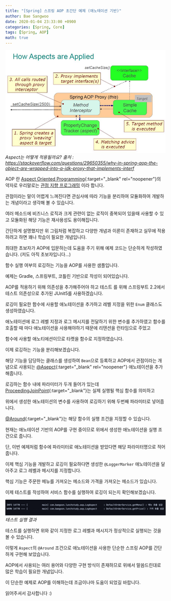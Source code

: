 ```yaml
---
title: "[Spring] 스프링 AOP 초간단 예제 (애노테이션 기반)"
author: Bae Sangwoo
date: 2020-01-04 23:33:00 +0900
categories: [Spring, Core]
tags: [Spring, AOP]
math: true
---
```


![](/assets/img/posts/2020-01-02-spring-core-aop/aop-img.jpg)
*Aspect는 어떻게 적용될까요? 출처 : https://stackoverflow.com/questions/29650355/why-in-spring-aop-the-object-are-wrapped-into-a-jdk-proxy-that-implements-interf*

AOP 란 [Aspect Oriented Programming](https://flowframework.readthedocs.io/en/stable/TheDefinitiveGuide/PartIII/AspectOrientedProgramming.html){:target="_blank" rel="noopener"}의 약자로 우리말로는 [관점 지향 프로그래밍](https://ko.wikipedia.org/wiki/%EA%B4%80%EC%A0%90_%EC%A7%80%ED%96%A5_%ED%94%84%EB%A1%9C%EA%B7%B8%EB%9E%98%EB%B0%8D) 이라 합니다.

관점이라는 말이 어렵게 느껴진다면 관심사에 따라 기능을 분리하여 모듈화하여 개발하는 개념이라고 생각해 볼 수 있습니다.

여러 메소드에 비즈니스 로직과 크게 관련이 없는 로직이 중복되어 있을때 사용할 수 있고 모듈화된 해당 기능은 재사용성도 용이해집니다.


간단하게 설명했지만 위 그림처럼 복잡하고 다양한 개념과 이론이 존재하고 실무에 적용하려고 하면 꽤나 학습이 필요한 개념입니다.

최대한 초보자가 AOP에 입문하는데 도움을 주기 위해 예제 코드는 단순하게 작성하였습니다. (저도 아직 초보자입니다...)

함수 실행 여부의 로깅하는 기능을 AOP를 사용한 샘플입니다.


예제는 Gradle, 스프링부트, 코틀린 기반으로 작성이 되어있습니다. 

AOP를 적용하기 위해 의존성을 추가해주어야 하고 테스트 를 위해 스프링부트 2.2에서 테스트 의존성으로 추가된 JUnit5를 사용하겠습니다.

<script src="https://gist.github.com/sangwoobae/deb358925d6c7d60de4693eb0bee043c.js"></script>

로깅이 필요한 함수에 사용할 애노테이션을 추가하고 레벨 지정을 위한 `Enum` 클래스도 생성하였습니다.

애노테이션에 로그 레벨 지정과 로그 메시지를 전달하기 위한 변수를 추가하였고 함수를 호출할 때 마다 애노테이션을 사용해야하기 때문에 리텐션을 런타임으로 주었고 

함수에 사용할 애노티에션이므로 타켓을 함수로 지정하였습니다.

<script src="https://gist.github.com/sangwoobae/768a036c48f073d640748127ac5af511.js"></script>

이제 로깅하는 기능을 분리해보겠습니다.

해당 기능을 담당하는 클래스를 생성하여 `Bean`으로 등록하고 AOP에서 관점이라는 개념으로 사용되는 [@Asepct](https://www.eclipse.org/aspectj/doc/next/aspectj5rt-api/org/aspectj/lang/annotation/Aspect.html){:target="_blank" rel="noopener"} 애노테이션을 추가해줍니다.

로깅하는 함수 내에 파라미터가 두개 들어가 있는데 [ProceedingJoinPoint](https://www.eclipse.org/aspectj/doc/next/runtime-api/org/aspectj/lang/ProceedingJoinPoint.html){:target="_blank"}는 실제 실행될 핵심 함수를 의미하고 

위에서 생성한 애노테이션의 변수를 사용하여 로깅하기 위해 두번째 파라미터로 넣어줍니다.

[@Around](https://www.eclipse.org/aspectj/doc/next/aspectj5rt-api/org/aspectj/lang/annotation/Around.html){:target="_blank"}는 해당 함수의 실행 조건을 지정할 수 있습니다. 

현재는 애노테이션 기반의 AOP를 구현 중이므로 위에서 생성한 애노테이션을 실행 조건으로 줍니다. 

단, 이번 예제처럼 함수에 파라미터로 애노테이션을 받았다면 해당 파라미터명으로 적어줍니다.

<script src="https://gist.github.com/sangwoobae/a79c8c43e4badf0985ea8624b0119cea.js"></script>

이제 핵심 기능을 개발하고 로깅이 필요하다면 생성한 `@LoggerMarker` 애노테이션을 달아주고 로그 레벨과 메시지를 지정합니다.

핵심 기능은 주문한 메뉴를 가져오는 메소드와 가격을 가져오는 메소드가 있습니다.

<script src="https://gist.github.com/sangwoobae/8171a6ddd39e931f71c26b525ed38749.js"></script>

이제 테스트를 작성하여 서비스 함수를 실행하여 로깅이 되는지 확인해보겠습니다.

<script src="https://gist.github.com/sangwoobae/337645f6094b2d744f819c3cf4d5838a.js"></script>

![](/assets/img/posts/2020-01-02-spring-core-aop/aop-test.png)
*테스트 실행 결과*

테스트를 실행하면 위와 같이 지정한 로그 레벨과 메시지가 정상적으로 실행되는 것을 볼 수 있습니다.

이렇게 `Aspect`의 `@Around` 조건으로 애노테이션을 사용한 단순한 스프링 AOP를 간단하게 구현해 보았습니다.

AOP에서 사용되는 여러 용어와 다양한 구현 방식이 존재하므로 위에서 말씀드린대로 많은 학습이 필요한 개념입니다. 
 
이 단순한 예제로 AOP를 이해하는데 조금이나마 도움이 되었길 바랍니다.

읽어주셔서 감사합니다 :)
